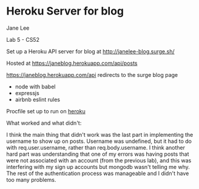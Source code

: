 # Heroku Server for blog

Jane Lee

Lab 5 - CS52

Set up a Heroku API server for blog at http://janelee-blog.surge.sh/

Hosted at https://janeblog.herokuapp.com/api/posts


https://janeblog.herokuapp.com/api redirects to the surge blog page

* node with babel
* expressjs
* airbnb eslint rules

Procfile set up to run on [heroku](https://devcenter.heroku.com/articles/getting-started-with-nodejs#deploy-the-app)


What worked and what didn't:

I think the main thing that didn't work was the last part in implementing the username to show up on posts.  Username was undefined, but it had to do with req.user.username, rather than req.body.username.  I think another hard part was understanding that one of my errors was having posts that were not associated with an account (from the previous lab), and this was interfering with my sign up accounts but mongodb wasn't telling me why.  
The rest of the authentication process was manageable and I didn't have too many problems.  
